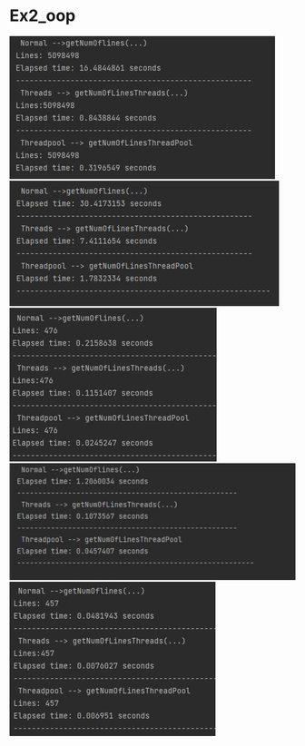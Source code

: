 # Ex2_oop
![](https://github.com/ibrahim3999/Ex2_oop/blob/master/Pic/RunTimeTest/1000_10000.jpg)
![](https://github.com/ibrahim3999/Ex2_oop/blob/master/Pic/RunTimeTest/1000_100000.jpg)
![](https://github.com/ibrahim3999/Ex2_oop/blob/master/Pic/RunTimeTest/100_10.jpg)
![](https://github.com/ibrahim3999/Ex2_oop/blob/master/Pic/RunTimeTest/100_1000.jpg)
![](https://github.com/ibrahim3999/Ex2_oop/blob/master/Pic/RunTimeTest/10_100.jpg)
